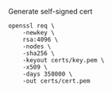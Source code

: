 Generate self-signed cert

```
openssl req \
    -newkey \
    rsa:4096 \
    -nodes \
    -sha256 \
    -keyout certs/key.pem \
    -x509 \
    -days 358000 \
    -out certs/cert.pem
```
